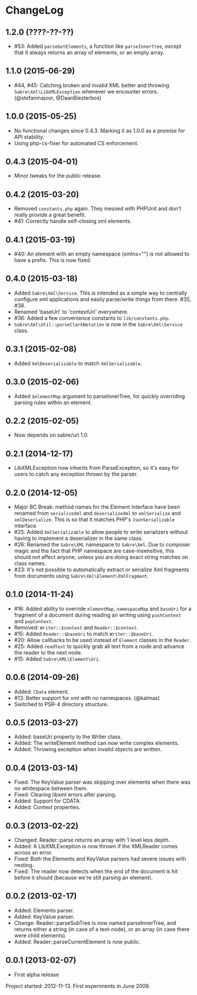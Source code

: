 ChangeLog
=========

1.2.0 (????-??-??)
-----------------

* #53: Added `parseGetElements`, a function like `parseInnerTree`, except
  that it always returns an array of elements, or an empty array.


1.1.0 (2015-06-29)
------------------

* #44, #45: Catching broken and invalid XML better and throwing
  `Sabre\Xml\LibXMLException` whenever we encounter errors. (@stefanmajoor,
   @DaanBiesterbos)


1.0.0 (2015-05-25)
------------------

* No functional changes since 0.4.3. Marking it as 1.0.0 as a promise for
  API stability.
* Using php-cs-fixer for automated CS enforcement.


0.4.3 (2015-04-01)
-----------------

* Minor tweaks for the public release.


0.4.2 (2015-03-20)
------------------

* Removed `constants.php` again. They messed with PHPUnit and don't really
  provide a great benefit.
* #41: Correctly handle self-closing xml elements.


0.4.1 (2015-03-19)
------------------

* #40: An element with an empty namespace (xmlns="") is not allowed to have a
  prefix. This is now fixed.


0.4.0 (2015-03-18)
------------------

* Added `Sabre\Xml\Service`. This is intended as a simple way to centrally
  configure xml applications and easily parse/write things from there. #35, #38.
* Renamed 'baseUri' to 'contextUri' everywhere.
* #36: Added a few convenience constants to `lib/constants.php`.
* `Sabre\Xml\Util::parseClarkNotation` is now in the `Sabre\Xml\Service` class.


0.3.1 (2015-02-08)
------------------

* Added `XmlDeserializable` to match `XmlSerializable`.


0.3.0 (2015-02-06)
------------------

* Added `$elementMap` argument to parseInnerTree, for quickly overriding
  parsing rules within an element.


0.2.2 (2015-02-05)
------------------

* Now depends on sabre/uri 1.0.


0.2.1 (2014-12-17)
------------------

* LibXMLException now inherits from ParseException, so it's easy for users to
  catch any exception thrown by the parser.


0.2.0 (2014-12-05)
------------------

* Major BC Break: method names for the Element interface have been renamed
  from `serializeXml` and `deserializeXml` to `xmlSerialize` and
  `xmlDeserialize`. This is so that it matches PHP's `JsonSerializable`
  interface.
* #25: Added `XmlSerializable` to allow people to write serializers without
  having to implement a deserializer in the same class.
* #26: Renamed the `Sabre\XML` namespace to `Sabre\Xml`. Due to composer magic
  and the fact that PHP namespace are case-insensitive, this should not affect
  anyone, unless you are doing exact string matches on class names.
* #23: It's not possible to automatically extract or serialize Xml fragments
  from documents using `Sabre\Xml\Element\XmlFragment`.


0.1.0 (2014-11-24)
------------------

* #16: Added ability to override `elementMap`, `namespaceMap` and `baseUri` for
  a fragment of a document during reading an writing using `pushContext` and
  `popContext`.
* Removed: `Writer::$context` and `Reader::$context`.
* #15: Added `Reader::$baseUri` to match `Writer::$baseUri`.
* #20: Allow callbacks to be used instead of `Element` classes in the `Reader`.
* #25: Added `readText` to quickly grab all text from a node and advance the
  reader to the next node.
* #15: Added `Sabre\XML\Element\Uri`.


0.0.6 (2014-09-26)
------------------

* Added: `CData` element.
* #13: Better support for xml with no namespaces. (@kalmas)
* Switched to PSR-4 directory structure.


0.0.5 (2013-03-27)
------------------

* Added: baseUri property to the Writer class.
* Added: The writeElement method can now write complex elements.
* Added: Throwing exception when invalid objects are written.


0.0.4 (2013-03-14)
------------------

* Fixed: The KeyValue parser was skipping over elements when there was no
  whitespace between them.
* Fixed: Clearing libxml errors after parsing.
* Added: Support for CDATA.
* Added: Context properties.


0.0.3 (2013-02-22)
------------------

* Changed: Reader::parse returns an array with 1 level less depth.
* Added: A LibXMLException is now thrown if the XMLReader comes across an error.
* Fixed: Both the Elements and KeyValue parsers had severe issues with
  nesting.
* Fixed: The reader now detects when the end of the document is hit before it
  should (because we're still parsing an element).


0.0.2 (2013-02-17)
------------------

* Added: Elements parser.
* Added: KeyValue parser.
* Change: Reader::parseSubTree is now named parseInnerTree, and returns either
  a string (in case of a text-node), or an array (in case there were child
  elements).
* Added: Reader::parseCurrentElement is now public.


0.0.1 (2013-02-07)
------------------

* First alpha release

Project started: 2012-11-13. First experiments in June 2009.
